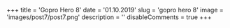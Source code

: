 +++ 
title = 'Gopro Hero 8'
date = '01.10.2019'
slug = 'gopro hero 8' 
image = 'images/post7/post7.png' 
description = '' 
disableComments = true
+++

